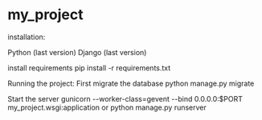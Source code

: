 # my_project
installation:

Python (last version)
Django (last version)

install requirements
pip install -r requirements.txt

Running the project:
First migrate the database
python manage.py migrate

Start the server
gunicorn --worker-class=gevent --bind 0.0.0.0:$PORT my_project.wsgi:application or 
python manage.py runserver

 
